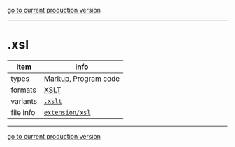 [go to current production version]({{preferredFormats}})

---



# .xsl

item | info
--- | ---
types | [Markup](../dataTypes/markup.md), [Program code](../dataTypes/programCode.md)
formats | [XSLT](../fileFormats/xslt.md)
variants | [`.xslt`](../extensions/xslt.md)
file info | [`extension/xsl`]({{fileinfo}}/xsl)




---

[go to current production version]({{preferredFormats}})

